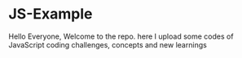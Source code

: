 # JS-Example
Hello Everyone,
Welcome to the repo. here I upload some codes of JavaScript coding challenges, concepts and new learnings
